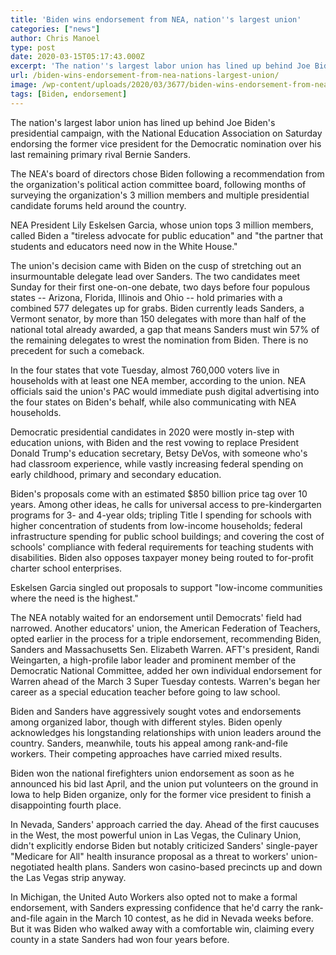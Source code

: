 ```yaml
---
title: 'Biden wins endorsement from NEA, nation''s largest union'
categories: ["news"]
author: Chris Manoel
type: post
date: 2020-03-15T05:17:43.000Z
excerpt: 'The nation''s largest labor union has lined up behind Joe Biden''s presidential campaign, with the National Education Association on Saturday endorsing the former vice president for the Democratic nomination over his last remaining primary rival Bernie Sanders.The NEA''s board of directors chose Biden following a recommendation from the organization''s political action committee board, following months&hellip;'
url: /biden-wins-endorsement-from-nea-nations-largest-union/
image: /wp-content/uploads/2020/03/3677/biden-wins-endorsement-from-nea-nations-largest-union.jpg
tags: [Biden, endorsement]
---
```


The nation's largest labor union has lined up behind Joe Biden's presidential campaign, with the National Education Association on Saturday endorsing the former vice president for the Democratic nomination over his last remaining primary rival Bernie Sanders.

The NEA's board of directors chose Biden following a recommendation from the organization's political action committee board, following months of surveying the organization's 3 million members and multiple presidential candidate forums held around the country.

NEA President Lily Eskelsen Garcia, whose union tops 3 million members, called Biden a "tireless advocate for public education" and "the partner that students and educators need now in the White House."

The union's decision came with Biden on the cusp of stretching out an insurmountable delegate lead over Sanders. The two candidates meet Sunday for their first one-on-one debate, two days before four populous states -- Arizona, Florida, Illinois and Ohio -- hold primaries with a combined 577 delegates up for grabs. Biden currently leads Sanders, a Vermont senator, by more than 150 delegates with more than half of the national total already awarded, a gap that means Sanders must win 57% of the remaining delegates to wrest the nomination from Biden. There is no precedent for such a comeback.

In the four states that vote Tuesday, almost 760,000 voters live in households with at least one NEA member, according to the union. NEA officials said the union's PAC would immediate push digital advertising into the four states on Biden's behalf, while also communicating with NEA households.

Democratic presidential candidates in 2020 were mostly in-step with education unions, with Biden and the rest vowing to replace President Donald Trump's education secretary, Betsy DeVos, with someone who's had classroom experience, while vastly increasing federal spending on early childhood, primary and secondary education.

Biden's proposals come with an estimated $850 billion price tag over 10 years. Among other ideas, he calls for universal access to pre-kindergarten programs for 3- and 4-year olds; tripling Title I spending for schools with higher concentration of students from low-income households; federal infrastructure spending for public school buildings; and covering the cost of schools' compliance with federal requirements for teaching students with disabilities. Biden also opposes taxpayer money being routed to for-profit charter school enterprises.

Eskelsen Garcia singled out proposals to support "low-income communities where the need is the highest."

The NEA notably waited for an endorsement until Democrats' field had narrowed. Another educators' union, the American Federation of Teachers, opted earlier in the process for a triple endorsement, recommending Biden, Sanders and Massachusetts Sen. Elizabeth Warren. AFT's president, Randi Weingarten, a high-profile labor leader and prominent member of the Democratic National Committee, added her own individual endorsement for Warren ahead of the March 3 Super Tuesday contests. Warren's began her career as a special education teacher before going to law school.

Biden and Sanders have aggressively sought votes and endorsements among organized labor, though with different styles. Biden openly acknowledges his longstanding relationships with union leaders around the country. Sanders, meanwhile, touts his appeal among rank-and-file workers. Their competing approaches have carried mixed results.

Biden won the national firefighters union endorsement as soon as he announced his bid last April, and the union put volunteers on the ground in Iowa to help Biden organize, only for the former vice president to finish a disappointing fourth place.

In Nevada, Sanders' approach carried the day. Ahead of the first caucuses in the West, the most powerful union in Las Vegas, the Culinary Union, didn't explicitly endorse Biden but notably criticized Sanders' single-payer "Medicare for All" health insurance proposal as a threat to workers' union-negotiated health plans. Sanders won casino-based precincts up and down the Las Vegas strip anyway.

In Michigan, the United Auto Workers also opted not to make a formal endorsement, with Sanders expressing confidence that he'd carry the rank-and-file again in the March 10 contest, as he did in Nevada weeks before. But it was Biden who walked away with a comfortable win, claiming every county in a state Sanders had won four years before.
